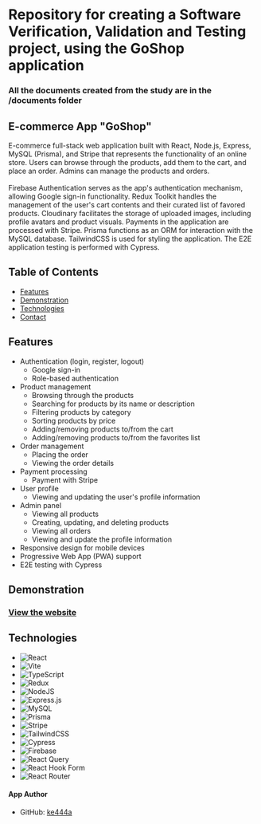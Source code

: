 # Repository for creating a Software Verification, Validation and Testing project, using the GoShop application

### All the documents created from the study are in the /documents folder

## E-commerce App "GoShop"

E-commerce full-stack web application built with React, Node.js, Express, MySQL (Prisma), and Stripe that represents the functionality of an online store. Users can browse through the products, add them to the cart, and place an order. Admins can manage the products and orders.
</br></br>
Firebase Authentication serves as the app's authentication mechanism, allowing Google sign-in functionality. Redux Toolkit handles the management of the user's cart contents and their curated list of favored products. Cloudinary facilitates the storage of uploaded images, including profile avatars and product visuals. Payments in the application are processed with Stripe. Prisma functions as an ORM for interaction with the MySQL database. TailwindCSS is used for styling the application. The E2E application testing is performed with Cypress.
</br>

## Table of Contents

-   [Features](#features)
-   [Demonstration](#demonstration)
-   [Technologies](#technologies)
-   [Contact](#contact)

## Features

-   Authentication (login, register, logout)
    -   Google sign-in
    -   Role-based authentication
-   Product management
    -   Browsing through the products
    -   Searching for products by its name or description
    -   Filtering products by category
    -   Sorting products by price
    -   Adding/removing products to/from the cart
    -   Adding/removing products to/from the favorites list
-   Order management
    -   Placing the order
    -   Viewing the order details
-   Payment processing
    -   Payment with Stripe
-   User profile
    -  Viewing and updating the user's profile information
-   Admin panel
    -   Viewing all products
    -   Creating, updating, and deleting products
    -   Viewing all orders
    -   Viewing and update the profile information
-   Responsive design for mobile devices
-   Progressive Web App (PWA) support
-   E2E testing with Cypress

## Demonstration
### [View the website](https://ecommerce-goshop.onrender.com)

## Technologies

-   ![React](https://img.shields.io/badge/react-%2320232a.svg?style=for-the-badge&logo=react&logoColor=%2361DAFB)
-   ![Vite](https://img.shields.io/badge/vite-%23646CFF.svg?style=for-the-badge&logo=vite&logoColor=white)
-   ![TypeScript](https://img.shields.io/badge/typescript-%23007ACC.svg?style=for-the-badge&logo=typescript&logoColor=white)
-   ![Redux](https://img.shields.io/badge/redux-%23593d88.svg?style=for-the-badge&logo=redux&logoColor=white)
-   ![NodeJS](https://img.shields.io/badge/node.js-6DA55F?style=for-the-badge&logo=node.js&logoColor=white)
-   ![Express.js](https://img.shields.io/badge/express.js-%23404d59.svg?style=for-the-badge&logo=express&logoColor=%2361DAFB)
-   ![MySQL](https://img.shields.io/badge/mysql-%2300f.svg?style=for-the-badge&logo=mysql&logoColor=white)
-   ![Prisma](https://img.shields.io/badge/Prisma-3982CE?style=for-the-badge&logo=Prisma&logoColor=white)
-   ![Stripe](https://img.shields.io/badge/Stripe-008CDD?style=for-the-badge&logo=Stripe&logoColor=white)
-   ![TailwindCSS](https://img.shields.io/badge/Tailwind_CSS-38B2AC?style=for-the-badge&logo=Tailwind-CSS&logoColor=white)
-   ![Cypress](https://img.shields.io/badge/Cypress-17202C?style=for-the-badge&logo=Cypress&logoColor=white)
-   ![Firebase](https://img.shields.io/badge/firebase-%23039BE5.svg?style=for-the-badge&logo=firebase)
-   ![React Query](https://img.shields.io/badge/-React%20Query-FF4154?style=for-the-badge&logo=react%20query&logoColor=white)
-   ![React Hook Form](https://img.shields.io/badge/React_Hook_Form-0088CC?style=for-the-badge&logo=react-hook-form&logoColor=white)
-   ![React Router](https://img.shields.io/badge/React_Router-CA4245?style=for-the-badge&logo=react-router&logoColor=white)

#### App Author
-   GitHub: [ke444a](https://github.com/ke444a)